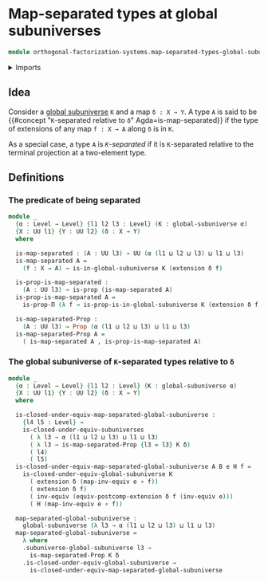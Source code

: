 # Map-separated types at global subuniverses

```agda
module orthogonal-factorization-systems.map-separated-types-global-subuniverses where
```

<details><summary>Imports</summary>

```agda
open import foundation.dependent-pair-types
open import foundation.equivalences
open import foundation.global-subuniverses
open import foundation.universe-levels
open import orthogonal-factorization-systems.postcomposition-extensions-maps

open import foundation-core.function-types
open import foundation-core.identity-types
open import foundation-core.propositions

open import orthogonal-factorization-systems.extensions-maps
```

</details>

## Idea

Consider a [global subuniverse](foundation.global-subuniverses.md) `K` and a map
`δ : X → Y`. A type `A` is said to be
{{#concept "`K`-separated relative to `δ`" Agda=is-map-separated}} if the type
of extensions of any map `f : X → A` along `δ` is in `K`.

As a special case, a type `A` is _`K`-separated_ if it is `K`-separated relative
to the terminal projection at a two-element type.

## Definitions

### The predicate of being separated

```agda
module _
  {α : Level → Level} {l1 l2 l3 : Level} (K : global-subuniverse α)
  {X : UU l1} {Y : UU l2} (δ : X → Y)
  where

  is-map-separated : (A : UU l3) → UU (α (l1 ⊔ l2 ⊔ l3) ⊔ l1 ⊔ l3)
  is-map-separated A =
    (f : X → A) → is-in-global-subuniverse K (extension δ f)

  is-prop-is-map-separated :
    (A : UU l3) → is-prop (is-map-separated A)
  is-prop-is-map-separated A =
    is-prop-Π (λ f → is-prop-is-in-global-subuniverse K (extension δ f))

  is-map-separated-Prop :
    (A : UU l3) → Prop (α (l1 ⊔ l2 ⊔ l3) ⊔ l1 ⊔ l3)
  is-map-separated-Prop A =
    ( is-map-separated A , is-prop-is-map-separated A)
```

### The global subuniverse of `K`-separated types relative to `δ`

```agda
module _
  {α : Level → Level} {l1 l2 : Level} (K : global-subuniverse α)
  {X : UU l1} {Y : UU l2} (δ : X → Y)
  where

  is-closed-under-equiv-map-separated-global-subuniverse :
    {l4 l5 : Level} →
    is-closed-under-equiv-subuniverses
      ( λ l3 → α (l1 ⊔ l2 ⊔ l3) ⊔ l1 ⊔ l3)
      ( λ l3 → is-map-separated-Prop {l3 = l3} K δ)
      ( l4)
      ( l5)
  is-closed-under-equiv-map-separated-global-subuniverse A B e H f =
    is-closed-under-equiv-global-subuniverse K
      ( extension δ (map-inv-equiv e ∘ f))
      ( extension δ f)
      ( inv-equiv (equiv-postcomp-extension δ f (inv-equiv e)))
      ( H (map-inv-equiv e ∘ f))

  map-separated-global-subuniverse :
    global-subuniverse (λ l3 → α (l1 ⊔ l2 ⊔ l3) ⊔ l1 ⊔ l3)
  map-separated-global-subuniverse =
    λ where
    .subuniverse-global-subuniverse l3 →
      is-map-separated-Prop K δ
    .is-closed-under-equiv-global-subuniverse →
      is-closed-under-equiv-map-separated-global-subuniverse
```
